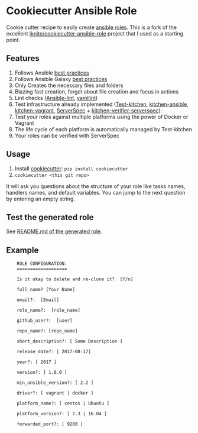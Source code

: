 # Cookiecutter Ansible Role

Cookie cutter recipe to easily create [ansible roles](http://docs.ansible.com/playbooks_roles.html#roles).
This is a fork of the excellent [iknite/cookiecutter-ansible-role](https://github.com/iknite/cookiecutter-ansible-role)
project that I used as a starting point.

## Features

1. Follows Ansible [best practices](http://docs.ansible.com/playbooks_best_practices.html)
1. Follows Ansible Galaxy [best practices](https://galaxy.ansible.com/intro#good)
1. Only Creates the necessary files and folders
1. Blazing fast creation, forget about file creation and focus in actions
1. Lint checks ([Ansible-lint](https://github.com/willthames/ansible-lint), [yamllint](https://github.com/adrienverge/yamllint))
1. Test infrastructure already implemented ([Test-kitchen](https://github.com/test-kitchen/test-kitchen), [kitchen-ansible](https://github.com/neillturner/kitchen-ansible), [kitchen-vagrant](https://github.com/test-kitchen/kitchen-vagrant), [ServerSpec](http://serverspec.org/) + [kitchen-verifier-serverspec](https://github.com/neillturner/kitchen-verifier-serverspec)):
  1. Test your roles against multiple platforms using the power of Docker or Vagrant
  1. The life cycle of each platform is automatically managed by Test-kitchen
  1. Your roles can be verified with ServerSpec

## Usage

1. Install [cookiecutter](https://cookiecutter.readthedocs.io/en/latest/installation.html#install-cookiecutter): `pip install cookiecutter`
1. `cookiecutter <this git repo>`

It will ask you questions about the structure of your role like tasks names, handlers names, and default variables. You can jump to the next question by entering an empty string.

## Test the generated role

See [README.md of the generated role]({{cookiecutter.role_name}}/README.md).

## Example
```
    ROLE CONFIGURATION:
    ===================

    Is it okay to delete and re-clone it?  [Y/n]

    full_name? [Your Name]

    email?:  [Email]

    role_name?:  [role_name]

    github_user?:  [user]

    repo_name?: [repo_name]

    short_description?: [ Some Description ]

    release_date?: [ 2017-08-17]

    year?: [ 2017 ]

    version?: [ 1.0.0 ]

    min_ansible_version?: [ 2.2 ]

    driver?: [ vagrant | docker ]

    platform_name?: [ centos | Ubuntu ]

    platform_version?: [ 7.3 | 16.04 ]

    forwarded_port?: [ 9200 ]

```
